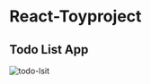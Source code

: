 # React-Toyproject

## Todo List App
![todo-lsit](https://user-images.githubusercontent.com/53160685/184476199-ad4a0b46-39de-4d61-8bf2-54e3ba9e2d39.gif)<br>
